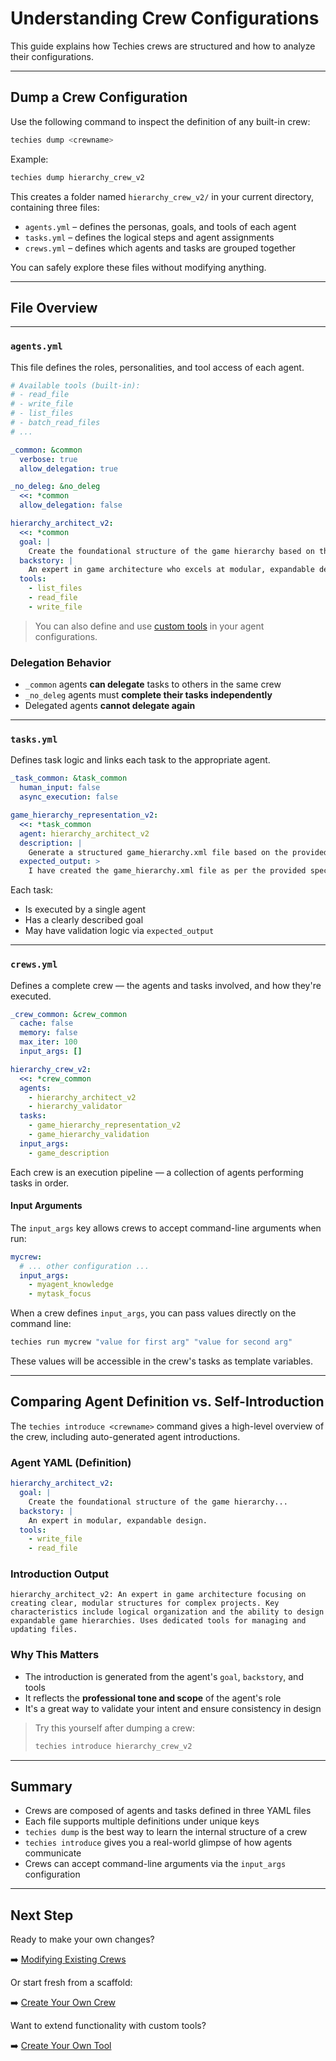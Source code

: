 # Understanding Crew Configurations

This guide explains how Techies crews are structured and how to analyze their configurations.

---

## Dump a Crew Configuration

Use the following command to inspect the definition of any built-in crew:

```bash
techies dump <crewname>
```

Example:

```bash
techies dump hierarchy_crew_v2
```

This creates a folder named `hierarchy_crew_v2/` in your current directory, containing three files:

- `agents.yml` – defines the personas, goals, and tools of each agent
- `tasks.yml` – defines the logical steps and agent assignments
- `crews.yml` – defines which agents and tasks are grouped together

You can safely explore these files without modifying anything.

---

## File Overview

---

### `agents.yml`

This file defines the roles, personalities, and tool access of each agent.

```yaml
# Available tools (built-in):
# - read_file
# - write_file
# - list_files
# - batch_read_files
# ...

_common: &common
  verbose: true
  allow_delegation: true

_no_deleg: &no_deleg
  <<: *common
  allow_delegation: false

hierarchy_architect_v2:
  <<: *common
  goal: |
    Create the foundational structure of the game hierarchy based on the game specification.
  backstory: |
    An expert in game architecture who excels at modular, expandable design.
  tools:
    - list_files
    - read_file
    - write_file
```

> You can also define and use [custom tools](./06-Create-Your-Own-Tool.md) in your agent configurations.

### Delegation Behavior

- `_common` agents **can delegate** tasks to others in the same crew  
- `_no_deleg` agents must **complete their tasks independently**
- Delegated agents **cannot delegate again**

---

### `tasks.yml`

Defines task logic and links each task to the appropriate agent.

```yaml
_task_common: &task_common
  human_input: false
  async_execution: false

game_hierarchy_representation_v2:
  <<: *task_common
  agent: hierarchy_architect_v2
  description: |
    Generate a structured game_hierarchy.xml file based on the provided specification.
  expected_output: >
    I have created the game_hierarchy.xml file as per the provided specifications.
```

Each task:
- Is executed by a single agent
- Has a clearly described goal
- May have validation logic via `expected_output`

---

### `crews.yml`

Defines a complete crew — the agents and tasks involved, and how they're executed.

```yaml
_crew_common: &crew_common
  cache: false
  memory: false
  max_iter: 100
  input_args: []

hierarchy_crew_v2:
  <<: *crew_common
  agents:
    - hierarchy_architect_v2
    - hierarchy_validator
  tasks:
    - game_hierarchy_representation_v2
    - game_hierarchy_validation
  input_args:
    - game_description
```

Each crew is an execution pipeline — a collection of agents performing tasks in order.

#### Input Arguments

The `input_args` key allows crews to accept command-line arguments when run:

```yaml
mycrew:
  # ... other configuration ...
  input_args:
    - myagent_knowledge
    - mytask_focus
```

When a crew defines `input_args`, you can pass values directly on the command line:

```bash
techies run mycrew "value for first arg" "value for second arg"
```

These values will be accessible in the crew's tasks as template variables.

---

## Comparing Agent Definition vs. Self-Introduction

The `techies introduce <crewname>` command gives a high-level overview of the crew, including auto-generated agent introductions.

### Agent YAML (Definition)

```yaml
hierarchy_architect_v2:
  goal: |
    Create the foundational structure of the game hierarchy...
  backstory: |
    An expert in modular, expandable design.
  tools:
    - write_file
    - read_file
```

### Introduction Output

```
hierarchy_architect_v2: An expert in game architecture focusing on creating clear, modular structures for complex projects. Key characteristics include logical organization and the ability to design expandable game hierarchies. Uses dedicated tools for managing and updating files.
```

### Why This Matters

- The introduction is generated from the agent's `goal`, `backstory`, and tools
- It reflects the **professional tone and scope** of the agent's role
- It's a great way to validate your intent and ensure consistency in design

> Try this yourself after dumping a crew:
> ```bash
> techies introduce hierarchy_crew_v2
> ```

---

## Summary

- Crews are composed of agents and tasks defined in three YAML files
- Each file supports multiple definitions under unique keys
- `techies dump` is the best way to learn the internal structure of a crew
- `techies introduce` gives you a real-world glimpse of how agents communicate
- Crews can accept command-line arguments via the `input_args` configuration

---

## Next Step

Ready to make your own changes?

➡️ [Modifying Existing Crews](./04-Modifying-Existing-Crews.md)

Or start fresh from a scaffold:

➡️ [Create Your Own Crew](./05-Create-Your-Own-Crew.md)

Want to extend functionality with custom tools?

➡️ [Create Your Own Tool](./06-Create-Your-Own-Tool.md)